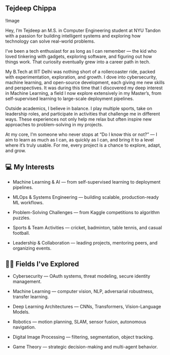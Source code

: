 
## Tejdeep Chippa

!Image

Hey, I’m Tejdeep an M.S. in Computer Engineering student at NYU Tandon with a passion for building intelligent systems and exploring how technology can solve real-world problems.

I’ve been a tech enthusiast for as long as I can remember — the kid who loved tinkering with gadgets, exploring software, and figuring out how things work. That curiosity eventually grew into a career path in tech.

My B.Tech at IIIT Delhi was nothing short of a rollercoaster ride, packed with experimentation, exploration, and growth. I dove into cybersecurity, machine learning, and open-source development, each giving me new skills and perspectives. It was during this time that I discovered my deep interest in Machine Learning, a field I now explore extensively in my Master’s, from self-supervised learning to large-scale deployment pipelines.

Outside academics, I believe in balance. I play multiple sports, take on leadership roles, and participate in activities that challenge me in different ways. These experiences not only help me relax but often inspire new approaches to problem-solving in my projects.

At my core, I’m someone who never stops at “Do I know this or not?” — I aim to learn as much as I can, as quickly as I can, and bring it to a level where it’s truly usable. For me, every project is a chance to explore, adapt, and grow.



## 💻 My Interests

* Machine Learning & AI — from self-supervised learning to deployment pipelines.

* MLOps & Systems Engineering — building scalable, production-ready ML workflows.

* Problem-Solving Challenges — from Kaggle competitions to algorithm puzzles.

* Sports & Team Activities — cricket, badminton, table tennis, and casual football.

* Leadership & Collaboration — leading projects, mentoring peers, and organizing events.

## 🤹🏻 Fields I've Explored

* Cybersecurity — OAuth systems, threat modeling, secure identity management.

* Machine Learning — computer vision, NLP, adversarial robustness, transfer learning.

* Deep Learning Architectures — CNNs, Transformers, Vision-Language Models.

* Robotics — motion planning, SLAM, sensor fusion, autonomous navigation.

* Digital Image Processing — filtering, segmentation, object tracking.

* Game Theory — strategic decision-making and multi-agent behavior.